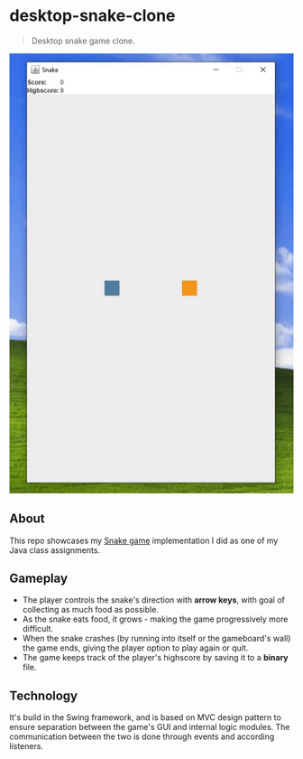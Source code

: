 ﻿# desktop-snake-clone 

> Desktop snake game clone.

![](res/preview.gif)

## About
This repo showcases my [Snake game](https://en.wikipedia.org/wiki/Snake_(video_game_genre)) implementation I did as one 
of my Java class assignments.

## Gameplay
- The player controls the snake's direction with **arrow keys**, with goal of collecting as much food as possible. 
- As the snake eats food, it grows - making the game progressively more difficult.
- When the snake crashes (by running into itself or the gameboard's wall) the game ends, giving the player option to play again or quit.
- The game keeps track of the player's highscore by saving it to a **binary** file. 

## Technology
It's build in the Swing framework, and is based on MVC design pattern to 
ensure separation between the game's GUI and internal logic modules. 
The communication between the two is done through events and according listeners.
